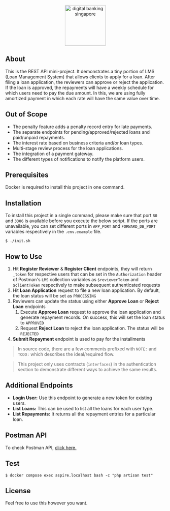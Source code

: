 <p align="center"><a href="https://aspireapp.com" target="_blank"><img src="https://global-uploads.webflow.com/5ed5b60be1889f546024ada0/5ed8a32c8e1f40c8d24bc32b_Aspire%20Logo%402x.png" width="128" alt="digital banking singapore" class="navbar-logo"></a></p>

## About

This is the REST API mini-project. It demonstrates a tiny portion of LMS (Loan Management System) that allows clients to apply for a loan. After filing a loan application, the reviewers can approve or reject the application. If the loan is approved, the repayments will have a weekly schedule for which users need to pay the due amount. In this, we are using fully amortized payment in which each rate will have the same value over time.

## Out of Scope

- The penalty feature adds a penalty record entry for late payments.
- The separate endpoints for pending/approved/rejected loans and paid/unpaid repayments.
- The interest rate based on business criteria and/or loan types.
- Multi-stage review process for the loan applications.
- The integration of a payment gateway.
- The different types of notifications to notify the platform users. 

## Prerequisites

Docker is required to install this project in one command.

## Installation

To install this project in a single command, please make sure that port `80` and `3306` is available before you execute the below script. If the ports are unavailable, you can set different ports in `APP_PORT` and `FORWARD_DB_PORT` variables respectively in the `.env.example` file.

```
$ ./init.sh
```

## How to Use

1. Hit **Register Reviewer** & **Register Client** endpoints, they will return `_token` for respective users that can be set in the `Authorization` header of Postman's `LMS` collection variables as `$reviewerToken` and `$clientToken` respectively to make subsequent authenticated requests
2. Hit **Loan Application** request to file a new loan application. By default, the loan status will be set as `PROCESSING`
3. Reviewers can update  the status using either **Approve Loan** or **Reject Loan** endpoints
   1. Execute **Approve Loan** request to approve the loan application and generate repayment records. On success, this will set the loan status to `APPROVED`
   2. Request **Reject Loan** to reject the loan application. The status will be `REJECTED`
4. **Submit Repayment** endpoint is used to pay for the installments

> In source code, there are a few comments prefixed with `NOTE:` and `TODO:` which describes the ideal/required flow.

> This project only uses contracts (`interfaces`) in the authentication section to demonstrate different ways to achieve the same results.

## Additional Endpoints
- **Login User:** Use this endpoint to generate a new token for existing users.
- **List Loans:** This can be used to list all the loans for each user type.
- **List Repayments:** It returns all the repayment entries for a particular loan.

## Postman API

To check Postman API, [click here.](https://www.postman.com/lunar-equinox-790888/workspace/aspire-test/api/f1b9630d-b9b5-4205-a1ef-55de0fd382e8)

## Test

```
$ docker compose exec aspire.localhost bash -c "php artisan test"
```

## License

Feel free to use this however you want.
